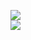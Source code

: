 [![](https://img.shields.io/badge/Made%20With-Github%20Spray-lightgrey.svg?style=for-the-badge&logo=github)](https://github.com/Annihil/github-spray#27253)  
[![](https://i.imgur.com/2DrTn0Z.gif)](https://github.com/Annihil/github-spray)